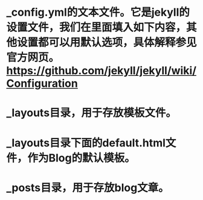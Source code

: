 # _config.yml的文本文件。它是jekyll的设置文件，我们在里面填入如下内容，其他设置都可以用默认选项，具体解释参见官方网页。https://github.com/jekyll/jekyll/wiki/Configuration
# _layouts目录，用于存放模板文件。
# _layouts目录下面的default.html文件，作为Blog的默认模板。
# _posts目录，用于存放blog文章。